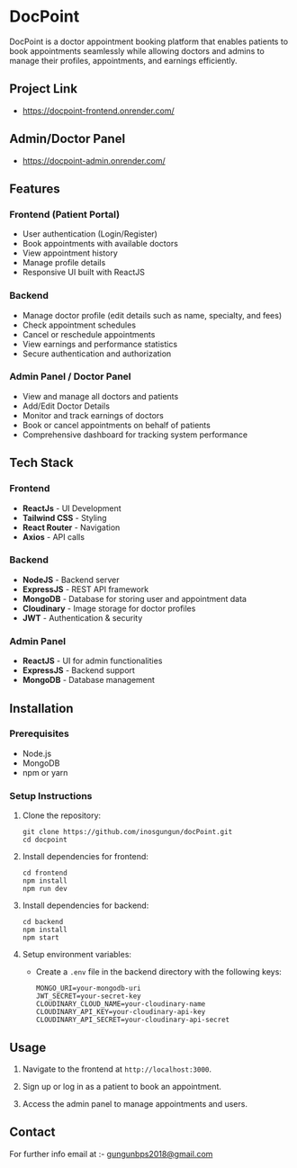 # DocPoint
DocPoint is a doctor appointment booking platform that enables patients to book appointments seamlessly while allowing doctors and admins to manage their profiles, appointments, and earnings efficiently.

## Project Link
-   https://docpoint-frontend.onrender.com/

## Admin/Doctor Panel
-   https://docpoint-admin.onrender.com/

## Features

### Frontend (Patient Portal)

-   User authentication (Login/Register)
-   Book appointments with available doctors
-   View appointment history
-   Manage profile details
-   Responsive UI built with ReactJS

### Backend

-   Manage doctor profile (edit details such as name, specialty, and fees)
-   Check appointment schedules
-   Cancel or reschedule appointments
-   View earnings and performance statistics
-   Secure authentication and authorization

### Admin Panel / Doctor Panel

-   View and manage all doctors and patients
-   Add/Edit Doctor Details
-   Monitor and track earnings of doctors
-   Book or cancel appointments on behalf of patients
-   Comprehensive dashboard for tracking system performance

## Tech Stack

### Frontend

-   **ReactJs** - UI Development
-   **Tailwind CSS** - Styling
-   **React Router** - Navigation
-   **Axios** - API calls

### Backend

-   **NodeJS** - Backend server
-   **ExpressJS** - REST API framework
-   **MongoDB** - Database for storing user and appointment data
-   **Cloudinary** - Image storage for doctor profiles
-   **JWT** - Authentication & security

### Admin Panel

-   **ReactJS** - UI for admin functionalities
-   **ExpressJS** - Backend support
-   **MongoDB** - Database management

## Installation

### Prerequisites

- Node.js
- MongoDB
- npm or yarn

### Setup Instructions

1.  Clone the repository:
    
    ```
    git clone https://github.com/inosgungun/docPoint.git
    cd docpoint
    ```
    
2.  Install dependencies for frontend:
    
    ```
    cd frontend
    npm install
    npm run dev
    ```
    
3.  Install dependencies for backend:
    
    ```
    cd backend
    npm install
    npm start
    ```
    
4.  Setup environment variables:
    
    -   Create a `.env` file in the backend directory with the following keys:
        
        ```
        MONGO_URI=your-mongodb-uri
        JWT_SECRET=your-secret-key
        CLOUDINARY_CLOUD_NAME=your-cloudinary-name
        CLOUDINARY_API_KEY=your-cloudinary-api-key
        CLOUDINARY_API_SECRET=your-cloudinary-api-secret
        ```


## Usage

1.  Navigate to the frontend at `http://localhost:3000`.
    
2.  Sign up or log in as a patient to book an appointment.
    
3.  Access the admin panel to manage appointments and users.

## Contact

For further info email at :- gungunbps2018@gmail.com



```
